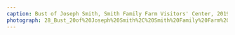 ```yaml
---
caption: Bust of Joseph Smith, Smith Family Farm Visitors' Center, 2019
photograph: 28_Bust_20of%20Joseph%20Smith%2C%20Smith%20Family%20Farm%20Visitors%27%20Center%2C%202019.jpg
---
```

